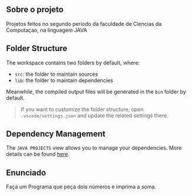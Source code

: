 ## Sobre o projeto
 
Projetos feitos no segundo periodo da faculdade de Ciencias da Computaçao, na linguagem JAVA


## Folder Structure

The workspace contains two folders by default, where:

- `src`: the folder to maintain sources
- `lib`: the folder to maintain dependencies

Meanwhile, the compiled output files will be generated in the `bin` folder by default.

> If you want to customize the folder structure, open `.vscode/settings.json` and update the related settings there.

## Dependency Management

The `JAVA PROJECTS` view allows you to manage your dependencies. More details can be found [here](https://github.com/microsoft/vscode-java-dependency#manage-dependencies).
## Enunciado
Faça um Programa que peça dois números e imprima a soma.